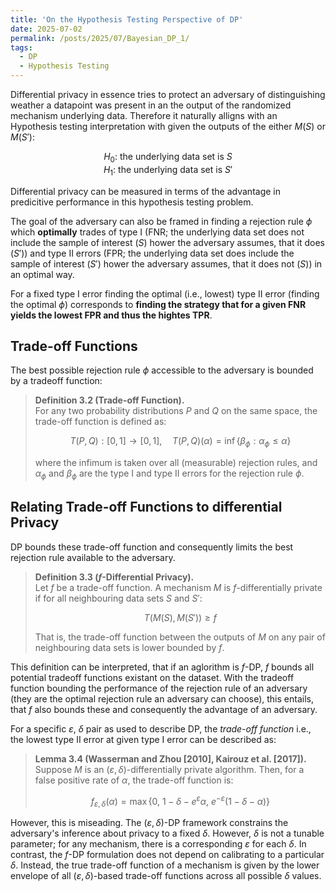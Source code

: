 ```yaml
---
title: 'On the Hypothesis Testing Perspective of DP'
date: 2025-07-02
permalink: /posts/2025/07/Bayesian_DP_1/
tags:
  - DP
  - Hypothesis Testing
---
```

Differential privacy in essence tries to protect an adversary of distinguishing weather a datapoint was present in an the output of the randomized mechanism underlying data.
Therefore it naturally alligns with an Hypothesis testing interpretation with given the outputs of the either $M(S)$ or $M(S')$:
    <p align="center">
    $H_0$: the underlying data set is $S$  
    $H_1$: the underlying data set is $S'$
    </p>
Differential privacy can be measured in terms of the advantage in predicitive performance in this hypothesis testing problem.

The goal of the adversary can also be framed in finding a rejection rule $\phi$ which **optimally** trades of type I (FNR; the underlying data set does not include the sample of interest ($S$) hower the adversary assumes, that it does ($S'$)) and type II errors (FPR; the underlying data set does include the sample of interest ($S'$) hower the adversary assumes, that it does not ($S$)) in an optimal way.

For a fixed type I error finding the optimal (i.e., lowest) type II error (finding the optimal $\phi$) corresponds to **finding the strategy that for a given FNR yields the lowest FPR and thus the hightes TPR**.

## Trade-off Functions

The best possible rejection rule $\phi$ accessible to the adversary is bounded by a tradeoff function:
<!-- Assuming the information on which the adversary bases their rejection rule is gaussian (which is often the case due to the central limit theorem and domination of distributions): -->
> **Definition 3.2 (Trade-off Function).**  
> For any two probability distributions $P$ and $Q$ on the same space, the trade-off function is defined as:
>
> $$
> T(P, Q) : [0, 1] \to [0, 1], \quad T(P, Q)(\alpha) = \inf\{\beta_\phi : \alpha_\phi \leq \alpha\}
> $$
>
> where the infimum is taken over all (measurable) rejection rules, and $\alpha_\phi$ and $\beta_\phi$ are the type I and type II errors for the rejection rule $\phi$.


## Relating Trade-off Functions to differential Privacy
DP bounds these trade-off function and consequently limits the best rejection rule available to the adversary.

> **Definition 3.3 ($f$-Differential Privacy).**  
> Let $f$ be a trade-off function. A mechanism $M$ is $f$-differentially private if for all neighbouring data sets $S$ and $S'$:
>
> $$
> T(M(S), M(S')) \geq f
> $$
>
> That is, the trade-off function between the outputs of $M$ on any pair of neighbouring data sets is lower bounded by $f$.

This definition can be interpreted, that if an aglorithm is $f$-DP,  $f$ bounds all potential tradeoff functions existant on the dataset. 
With the tradeoff function bounding the performance of the rejection rule of an adversary (they are the optimal rejection rule an adversary can choose), this entails, that $f$ also bounds these and consequently the advantage of an adversary.

For a specific $\varepsilon$, $\delta$ pair as used to describe DP, the *trade-off function* i.e., the lowest type II error at given type I error can be described as:

> **Lemma 3.4 (Wasserman and Zhou [2010], Kairouz et al. [2017]).**  
> Suppose $M$ is an $(\varepsilon, \delta)$-differentially private algorithm. Then, for a false positive rate of $\alpha$, the trade-off function is:
>
> $$
> f_{\varepsilon, \delta}(\alpha) = \max\left\{0,\ 1 - \delta - e^{\varepsilon} \alpha,\ e^{-\varepsilon}(1 - \delta - \alpha)\right\}
> $$

However, this is miseading.
The $(\varepsilon, \delta)$-DP framework constrains the adversary's inference about privacy to a fixed $\delta$. However, $\delta$ is not a tunable parameter; for any mechanism, there is a corresponding $\varepsilon$ for each $\delta$. In contrast, the $f$-DP formulation does not depend on calibrating to a particular $\delta$. Instead, the true trade-off function of a mechanism is given by the lower envelope of all $(\varepsilon, \delta)$-based trade-off functions across all possible $\delta$ values.

<!-- Often, it is assumed, that the adversary has a balanced prior between these two hypothesis i.e., the prior porbability of a datapoint being and not being in the dataset is assumed to be the same.
However, this potentially diverges from the real setting in which an adversary querries large amounts of data knowing, that only few will be contained in the data set the attacked mechanism bases its output on.



## Priors in DP
- Often DP assumes a balanced Prior i.e., TODO
- However the prior of an adversary can be skewed
    - The adversary values true positives much more highly than false positives or similar
    - The adversary has their own data distribution on which he performs MIA
 -->
